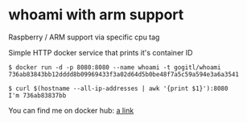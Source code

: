 whoami with arm support 
======
Raspberry / ARM support via specific cpu tag

Simple HTTP docker service that prints it's container ID

    $ docker run -d -p 8080:8080 --name whoami -t gogitl/whoami
    736ab83843bb12dddd8b09969433f3a02d64d5b0be48f7a5c59a594e3a6a3541
    
    $ curl $(hostname --all-ip-addresses | awk '{print $1}'):8080
    I'm 736ab83837bb

You can find me on docker hub: [a link](https://hub.docker.com/repository/docker/gogitl/whoami)